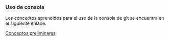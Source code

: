 ### Uso de consola

Los conceptos aprendidos para el uso de la consola de git se encuentra en el siguiente enlace.

[Conceptos preliminares](https://confusion-snapper-025.notion.site/Introducci-n-Conceptos-Preliminares-183e8161b2a181269278fc55a2cdd837)